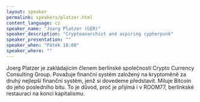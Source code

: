 ```yaml
---
layout: speaker
permalink: speakers/platzer.html
content_language: cz
speaker_name: "Joarg Platzer (GER)"
speaker_description: "Cryptoanarchist and aspiring cypherpunk"
speaker_presentation: ""
speaker_when: "Pátek 18:00"
speaker_where: ""
---
```


Joerg Platzer je zakládajícím členem berlínské společnosti Crypto Currency Consulting Group. Považuje finanční systém založený na kryptoměně za druhý nejlepší finanční systém, jenž si dovedeme představit. Miluje Bitcoin do jeho posledního bitu. To je důvod, proč je přijímá i v ROOM77, berlínkské restauraci na konci kapitalismu.